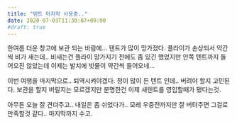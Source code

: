 ```yaml
---
title: "텐트 마지막 사용중.."
date: 2020-07-03T11:30:07+09:00
#draft: true
---
```

한여름 더운 창고에 보관 되는 바람에... 텐트가 많이 망가졌다.
플라이가 손상되서 약간씩 비가 새는데.. 비새는건
 플라이 망가지기 전에도 좀 있긴 했었지만
안쪽 텐트까지 들어오진 않았는데 이제는 발치에 빗물이 약간씩
들어오네...

이번 여행을 마지막으로.. 퇴역시켜야겠다. 정이 많이 든 텐트 인데..
버려야 할지 고민된다. 보관을 할지 버릴지는 모르겠지만 분명한건
이제 새텐트를 영입할때가 됐다는것.

아무튼 오늘 잘 견뎌주고.. 내일은 좀 쉬었다가..
모레 우중전까지만 잘 버텨주면 그걸로 만족할것 같다..
마지막까지 수고.
